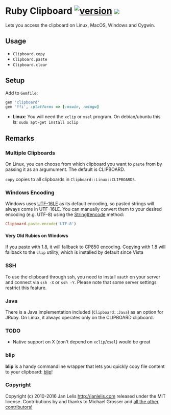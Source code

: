 # Ruby Clipboard [![version](https://badge.fury.io/rb/clipboard.svg)](https://badge.fury.io/rb/clipboard) [<img src="https://travis-ci.org/janlelis/clipboard.png" />](https://travis-ci.org/janlelis/clipboard)

Lets you access the clipboard on Linux, MacOS, Windows and Cygwin.

## Usage

* `Clipboard.copy`
* `Clipboard.paste`
* `Clipboard.clear`

## Setup

Add to `Gemfile`:

```ruby
gem 'clipboard'
gem 'ffi', :platforms => [:mswin, :mingw]
```

- **Linux**: You will need the `xclip` or `xsel` program. On debian/ubuntu
this is: `sudo apt-get install xclip`

## Remarks
### Multiple Clipboards

On Linux, you can choose from which clipboard you want to `paste` from by
passing it as an argumument. The default is CLIPBOARD.

`copy` copies to all clipboards in `Clipboard::Linux::CLIPBOARDS`.

### Windows Encoding

Windows uses [UTF-16LE](https://en.wikipedia.org/wiki/UTF-16) as its default
encoding, so pasted strings will always come in UTF-16LE. You can manually
convert them to your desired encoding (e.g. UTF-8) using the
[String#encode](ruby-doc.org/core-2.3.0/String.html#method-i-encode) method:

```ruby
Clipboard.paste.encode('UTF-8')
```

#### Very Old Rubies on Windows

If you paste with 1.8, it will fallback to CP850 encoding. Copying with 1.8
will fallback to the `clip` utility, which is installed by default since Vista

### SSH

To use the clipboard through ssh, you need to install `xauth` on your server
and connect via `ssh -X` or `ssh -Y`. Please note that some server settings
restrict this feature.

### Java

There is a Java implementation included (`Clipboard::Java`) as an option for
JRuby. On Linux, it always operates only on the CLIPBOARD clipboard.

### TODO

* Native support on X (don't depend on `xclip`/`xsel`) would be great

### blip

**blip** is a handy commandline wrapper that lets you quickly copy file
content to your clipboard: [blip](http://rubygems.org/gems/blip)!

### Copyright

Copyright (c) 2010-2016 Jan Lelis <http://janlelis.com> released under the MIT
license. Contributions by and thanks to Michael Grosser and [all the other
contributors!](https://github.com/janlelis/clipboard/graphs/contributors)

